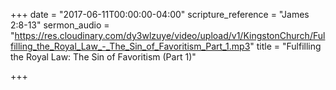 +++
date = "2017-06-11T00:00:00-04:00"
scripture_reference = "James 2:8-13"
sermon_audio = "https://res.cloudinary.com/dy3wlzuye/video/upload/v1/KingstonChurch/Fulfilling_the_Royal_Law_-_The_Sin_of_Favoritism_Part_1.mp3"
title = "Fulfilling the Royal Law: The Sin of Favoritism (Part 1)"

+++
